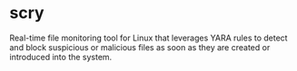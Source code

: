 # scry
Real-time file monitoring tool for Linux that leverages YARA rules to detect and block suspicious or malicious files as soon as they are created or introduced into the system.
